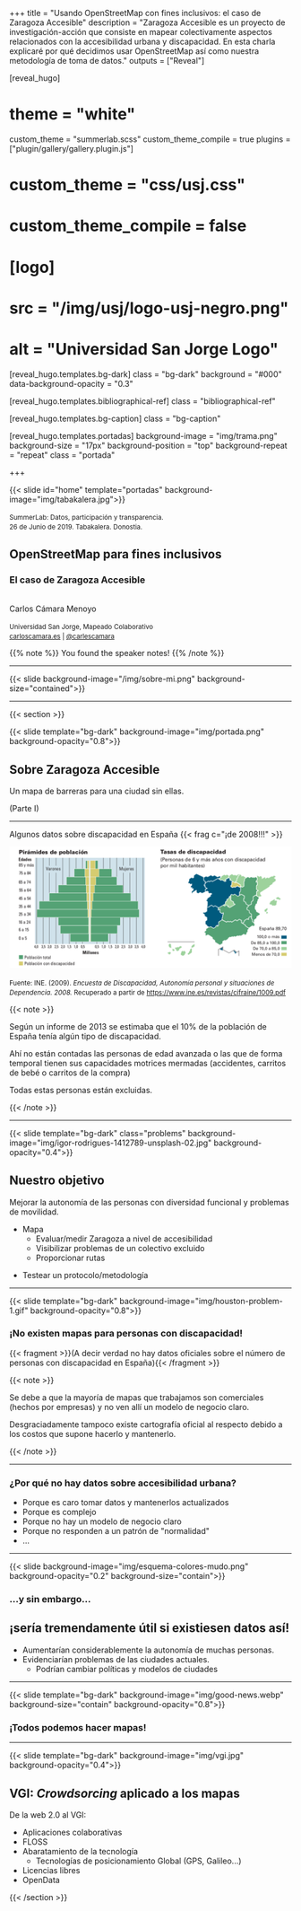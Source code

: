 +++
title = "Usando OpenStreetMap con fines inclusivos: el caso de Zaragoza Accesible"
description = "Zaragoza Accesible es un proyecto de investigación-acción que consiste en mapear colectivamente aspectos relacionados con la accesibilidad urbana y discapacidad. En esta charla explicaré por qué decidimos usar OpenStreetMap así como nuestra metodología de toma de datos."
outputs = ["Reveal"]


[reveal_hugo]
# theme = "white"
custom_theme = "summerlab.scss"
custom_theme_compile = true
plugins = ["plugin/gallery/gallery.plugin.js"]

# custom_theme = "css/usj.css"
# custom_theme_compile = false

# [logo]
# src = "/img/usj/logo-usj-negro.png"
# alt = "Universidad San Jorge Logo"

[reveal_hugo.templates.bg-dark]
class = "bg-dark"
background = "#000"
data-background-opacity = "0.3"

[reveal_hugo.templates.bibliographical-ref]
class = "bibliographical-ref"

[reveal_hugo.templates.bg-caption]
class = "bg-caption"

[reveal_hugo.templates.portadas]
background-image = "img/trama.png"
background-size = "17px"
background-position = "top"
background-repeat = "repeat"
class = "portada"

+++

{{< slide id="home"  template="portadas" background-image="img/tabakalera.jpg">}}

<div class="borders">

<small>SummerLab: Datos, participación y transparencia.<br>
26 de Junio de 2019. Tabakalera. Donostia.</small>

<h2>OpenStreetMap para fines inclusivos</h2>
<h3>El caso de Zaragoza Accesible</h3>

<br>
Carlos Cámara Menoyo

<small>Universidad San Jorge, Mapeado Colaborativo<br>
<a href="https://carloscamara.es">carloscamara.es</a> | <a href="https://twitter.com/carlescamara">@carlescamara</a></small>

</div>

{{% note %}}
You found the speaker notes!
{{% /note %}}

---


{{< slide background-image="/img/sobre-mi.png" background-size="contained">}}


---

{{< section >}}

{{< slide template="bg-dark" background-image="img/portada.png" background-opacity="0.8">}}

## Sobre Zaragoza Accesible

Un mapa de barreras para una ciudad sin ellas.

(Parte I)

---

Algunos datos sobre discapacidad en España {{< frag c="¡de 2008!!!" >}}

![](img/INE-2009-discapacidad.png)

<small>Fuente: INE. (2009). *Encuesta de Discapacidad, Autonomía personal y situaciones de Dependencia. 2008.* Recuperado a partir de https://www.ine.es/revistas/cifraine/1009.pdf</small>

{{< note >}}

Según un informe de 2013 se estimaba que el 10% de la población de España tenía algún tipo de discapacidad.

Ahí no están contadas las personas de edad avanzada o las que de forma temporal tienen sus capacidades motrices mermadas (accidentes, carritos de bebé o carritos de la compra)

Todas estas personas están excluidas.

{{< /note >}}

---

{{< slide template="bg-dark" class="problems"  background-image="img/igor-rodrigues-1412789-unsplash-02.jpg" background-opacity="0.4">}}

## Nuestro objetivo

Mejorar la autonomía de las personas con diversidad funcional y problemas de movilidad.

* Mapa
  - Evaluar/medir Zaragoza a nivel de accesibilidad
  - Visibilizar problemas de un colectivo excluido
  - Proporcionar rutas
- Testear un protocolo/metodología

---

{{< slide template="bg-dark" background-image="img/houston-problem-1.gif" background-opacity="0.8">}}

### ¡No existen mapas para personas con discapacidad!

{{< fragment >}}(A decir verdad no hay datos oficiales sobre el número de personas con discapacidad en España){{< /fragment >}}


{{< note >}}

Se debe a que la mayoría de mapas que trabajamos son comerciales (hechos por empresas) y no ven allí un modelo de negocio claro.

Desgraciadamente tampoco existe cartografía oficial al respecto debido a los costos que supone hacerlo y mantenerlo.

{{< /note >}}

---

### ¿Por qué no hay datos sobre accesibilidad urbana?

* Porque es caro tomar datos y mantenerlos actualizados
* Porque es complejo
* Porque no hay un modelo de negocio claro
* Porque no responden a un patrón de "normalidad"
* ...

---

{{< slide background-image="img/esquema-colores-mudo.png" background-opacity="0.2" background-size="contain">}}

### ...y sin embargo...

## ¡sería tremendamente útil si existiesen datos así!

* Aumentarían considerablemente la autonomía de muchas personas.
* Evidenciarían problemas de las ciudades actuales.
  - Podrían cambiar políticas y modelos de ciudades


---

{{< slide template="bg-dark" background-image="img/good-news.webp" background-size="contain" background-opacity="0.8">}}

### ¡Todos podemos hacer mapas!

---

{{< slide template="bg-dark" background-image="img/vgi.jpg" background-opacity="0.4">}}

## VGI: *Crowdsorcing* aplicado a los mapas

De la web 2.0 al VGI:

* Aplicaciones colaborativas
* FLOSS
* Abaratamiento de la tecnología
  - Tecnologías de posicionamiento Global (GPS, Galileo...)
* Licencias libres
* OpenData

{{< /section >}}
